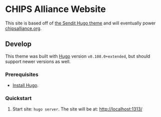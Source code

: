 # CHIPS Alliance Website

This site is based off of [the Sendit Hugo theme](https://github.com/CloudCannon/sendit-hugo-template) and will eventually power [chipsalliance.org](https://chipsalliance.org/).

## Develop

This theme was built with [Hugo](https://gohugo.io/) version `v0.108.0+extended`, but should support newer versions as well.

### Prerequisites
* [Install Hugo](https://gohugo.io/getting-started/installing/).

### Quickstart
1. Start site: `hugo server`. The site will be at: [http://localhost:1313/](http://localhost:1313/)
